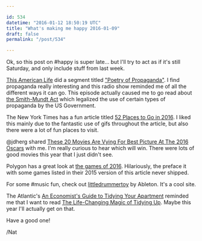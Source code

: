 ```yaml
---

id: 534
datetime: "2016-01-12 18:50:19 UTC"
title: "What's making me happy 2016-01-09"
draft: false
permalink: "/post/534"

---
```


Ok, so this post on #happy is super late... but I'll try to act as if it's still Saturday, and only include stuff from last week.

[This American Life](http://www.thisamericanlife.org) did a segment titled ["Poetry of Propaganda"](http://www.thisamericanlife.org/radio-archives/episode/575/poetry-of-propaganda). I find propaganda really interesting and this radio show reminded me of all the different ways it can go. This episode actually caused me to go read about [the Smith-Mundt Act](https://en.wikipedia.org/wiki/Smith%!E(MISSING)2%93Mundt_Act) which legalized the use of certain types of propaganda by the US Government.


The New York Times has a fun article titled [52 Places to Go in 2016](http://www.nytimes.com/interactive/2016/01/07/travel/places-to-visit.html). I liked this mainly due to the fantastic use of gifs throughout the article, but also there were a lot of fun places to visit.

@jdherg shared [These 20 Movies Are Vying For Best Picture At The 2016 Oscars](http://www.huffingtonpost.com/entry/best-picture-oscars-2016_568e6a92e4b0cad15e638593) with me. I'm really curious to hear which will win. There were lots of good movies this year that I just didn't see.

Polygon has a great look at [the games of 2016](http://www.polygon.com/a/2016-game-preview-100-games/introduction-and-video-special). Hilariously, the preface it with some games listed in their 2015 version of this article never shipped.

For some #music fun, check out [littledrummertoy](http://littledrummertoy.ableton.com/) by Ableton. It's a cool site.

The Atlantic's [An Economist's Guide to Tidying Your Apartment](http://www.theatlantic.com/business/archive/2015/05/an-economist-reads-marie-kondo/392921/?single_page=true) reminded me that I want to read [The Life-Changing Magic of Tidying Up](https://www.goodreads.com/book/show/22318578-the-life-changing-magic-of-tidying-up). Maybe this year I'll actually get on that.

Have a good one!

/Nat

